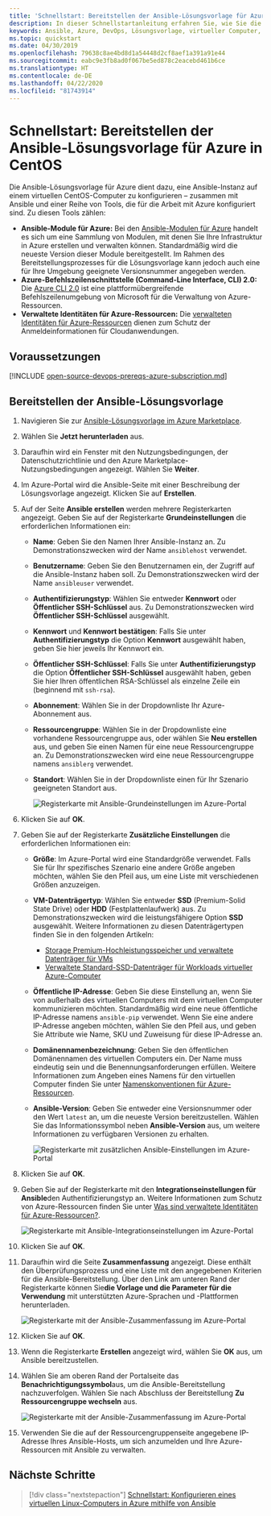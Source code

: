 ```yaml
---
title: 'Schnellstart: Bereitstellen der Ansible-Lösungsvorlage für Azure in CentOS'
description: In dieser Schnellstartanleitung erfahren Sie, wie Sie die Ansible-Lösungsvorlage zusammen mit Tools, die für die Arbeit mit Azure konfiguriert sind, auf einem in Azure gehosteten virtuellen CentOS-Computer bereitstellen.
keywords: Ansible, Azure, DevOps, Lösungsvorlage, virtueller Computer, verwaltete Identitäten für Azure-Ressourcen, CentOS, Red Hat
ms.topic: quickstart
ms.date: 04/30/2019
ms.openlocfilehash: 79638c8ae4bd8d1a54448d2cf8aef1a391a91e44
ms.sourcegitcommit: eabc9e3fb8ad0f067be5ed878c2eacebd461b6ce
ms.translationtype: HT
ms.contentlocale: de-DE
ms.lasthandoff: 04/22/2020
ms.locfileid: "81743914"
---
```

# <a name="quickstart-deploy-the-ansible-solution-template-for-azure-to-centos"></a>Schnellstart: Bereitstellen der Ansible-Lösungsvorlage für Azure in CentOS

Die Ansible-Lösungsvorlage für Azure dient dazu, eine Ansible-Instanz auf einem virtuellen CentOS-Computer zu konfigurieren – zusammen mit Ansible und einer Reihe von Tools, die für die Arbeit mit Azure konfiguriert sind. Zu diesen Tools zählen:

- **Ansible-Module für Azure:** Bei den [Ansible-Modulen für Azure](./module-version-matrix.md) handelt es sich um eine Sammlung von Modulen, mit denen Sie Ihre Infrastruktur in Azure erstellen und verwalten können. Standardmäßig wird die neueste Version dieser Module bereitgestellt. Im Rahmen des Bereitstellungsprozesses für die Lösungsvorlage kann jedoch auch eine für Ihre Umgebung geeignete Versionsnummer angegeben werden.
- **Azure-Befehlszeilenschnittstelle (Command-Line Interface, CLI) 2.0:** Die [Azure CLI 2.0](/cli/azure/?view=azure-cli-latest) ist eine plattformübergreifende Befehlszeilenumgebung von Microsoft für die Verwaltung von Azure-Ressourcen. 
- **Verwaltete Identitäten für Azure-Ressourcen:** Die [verwalteten Identitäten für Azure-Ressourcen](/azure/active-directory/managed-identities-azure-resources/overview) dienen zum Schutz der Anmeldeinformationen für Cloudanwendungen.

## <a name="prerequisites"></a>Voraussetzungen

[!INCLUDE [open-source-devops-prereqs-azure-subscription.md](../includes/open-source-devops-prereqs-azure-subscription.md)]

## <a name="deploy-the-ansible-solution-template"></a>Bereitstellen der Ansible-Lösungsvorlage

1. Navigieren Sie zur [Ansible-Lösungsvorlage im Azure Marketplace](https://azuremarketplace.microsoft.com/marketplace/apps/azure-oss.ansible?tab=Overview).

1. Wählen Sie **Jetzt herunterladen** aus.

1. Daraufhin wird ein Fenster mit den Nutzungsbedingungen, der Datenschutzrichtlinie und den Azure Marketplace-Nutzungsbedingungen angezeigt. Wählen Sie **Weiter**.

1. Im Azure-Portal wird die Ansible-Seite mit einer Beschreibung der Lösungsvorlage angezeigt. Klicken Sie auf **Erstellen**.

1. Auf der Seite **Ansible erstellen** werden mehrere Registerkarten angezeigt. Geben Sie auf der Registerkarte **Grundeinstellungen** die erforderlichen Informationen ein:

   - **Name**: Geben Sie den Namen Ihrer Ansible-Instanz an. Zu Demonstrationszwecken wird der Name `ansiblehost` verwendet.
   - **Benutzername**: Geben Sie den Benutzernamen ein, der Zugriff auf die Ansible-Instanz haben soll. Zu Demonstrationszwecken wird der Name `ansibleuser` verwendet.
   - **Authentifizierungstyp**: Wählen Sie entweder **Kennwort** oder **Öffentlicher SSH-Schlüssel** aus. Zu Demonstrationszwecken wird **Öffentlicher SSH-Schlüssel** ausgewählt.
   - **Kennwort** und **Kennwort bestätigen**: Falls Sie unter **Authentifizierungstyp** die Option **Kennwort** ausgewählt haben, geben Sie hier jeweils Ihr Kennwort ein.
   - **Öffentlicher SSH-Schlüssel**: Falls Sie unter **Authentifizierungstyp** die Option **Öffentlicher SSH-Schlüssel** ausgewählt haben, geben Sie hier Ihren öffentlichen RSA-Schlüssel als einzelne Zeile ein (beginnend mit `ssh-rsa`).
   - **Abonnement**: Wählen Sie in der Dropdownliste Ihr Azure-Abonnement aus.
   - **Ressourcengruppe**: Wählen Sie in der Dropdownliste eine vorhandene Ressourcengruppe aus, oder wählen Sie **Neu erstellen** aus, und geben Sie einen Namen für eine neue Ressourcengruppe an. Zu Demonstrationszwecken wird eine neue Ressourcengruppe namens `ansiblerg` verwendet.
   - **Standort**: Wählen Sie in der Dropdownliste einen für Ihr Szenario geeigneten Standort aus.

     ![Registerkarte mit Ansible-Grundeinstellungen im Azure-Portal](./media/solution-template-deploy/portal-ansible-setup-tab-1.png)

1. Klicken Sie auf **OK**.

1. Geben Sie auf der Registerkarte **Zusätzliche Einstellungen** die erforderlichen Informationen ein:

   - **Größe**: Im Azure-Portal wird eine Standardgröße verwendet. Falls Sie für Ihr spezifisches Szenario eine andere Größe angeben möchten, wählen Sie den Pfeil aus, um eine Liste mit verschiedenen Größen anzuzeigen.
   - **VM-Datenträgertyp**: Wählen Sie entweder **SSD** (Premium-Solid State Drive) oder **HDD** (Festplattenlaufwerk) aus. Zu Demonstrationszwecken wird die leistungsfähigere Option **SSD** ausgewählt. Weitere Informationen zu diesen Datenträgertypen finden Sie in den folgenden Artikeln:
       - [Storage Premium-Hochleistungsspeicher und verwaltete Datenträger für VMs](/azure/virtual-machines/windows/premium-storage)
       - [Verwaltete Standard-SSD-Datenträger für Workloads virtueller Azure-Computer](/azure/virtual-machines/windows/disks-standard-ssd)
   - **Öffentliche IP-Adresse**: Geben Sie diese Einstellung an, wenn Sie von außerhalb des virtuellen Computers mit dem virtuellen Computer kommunizieren möchten. Standardmäßig wird eine neue öffentliche IP-Adresse namens `ansible-pip` verwendet. Wenn Sie eine andere IP-Adresse angeben möchten, wählen Sie den Pfeil aus, und geben Sie Attribute wie Name, SKU und Zuweisung für diese IP-Adresse an. 
   - **Domänennamenbezeichnung**: Geben Sie den öffentlichen Domänennamen des virtuellen Computers ein. Der Name muss eindeutig sein und die Benennungsanforderungen erfüllen. Weitere Informationen zum Angeben eines Namens für den virtuellen Computer finden Sie unter [Namenskonventionen für Azure-Ressourcen](/azure/architecture/best-practices/resource-naming).
   - **Ansible-Version**: Geben Sie entweder eine Versionsnummer oder den Wert `latest` an, um die neueste Version bereitzustellen. Wählen Sie das Informationssymbol neben **Ansible-Version** aus, um weitere Informationen zu verfügbaren Versionen zu erhalten.

     ![Registerkarte mit zusätzlichen Ansible-Einstellungen im Azure-Portal](./media/solution-template-deploy/portal-ansible-setup-tab-2.png)

1. Klicken Sie auf **OK**.

1. Geben Sie auf der Registerkarte mit den **Integrationseinstellungen für Ansible**den Authentifizierungstyp an. Weitere Informationen zum Schutz von Azure-Ressourcen finden Sie unter [Was sind verwaltete Identitäten für Azure-Ressourcen?](/azure/active-directory/managed-identities-azure-resources/overview).

    ![Registerkarte mit Ansible-Integrationseinstellungen im Azure-Portal](./media/solution-template-deploy/portal-ansible-setup-tab-3.png)

1. Klicken Sie auf **OK**.

1. Daraufhin wird die Seite **Zusammenfassung** angezeigt. Diese enthält den Überprüfungsprozess und eine Liste mit den angegebenen Kriterien für die Ansible-Bereitstellung. Über den Link am unteren Rand der Registerkarte können Sie**die Vorlage und die Parameter für die Verwendung** mit unterstützten Azure-Sprachen und -Plattformen herunterladen. 

     ![Registerkarte mit der Ansible-Zusammenfassung im Azure-Portal](./media/solution-template-deploy/portal-ansible-setup-tab-4.png)

1. Klicken Sie auf **OK**.

1. Wenn die Registerkarte **Erstellen** angezeigt wird, wählen Sie **OK** aus, um Ansible bereitzustellen.

1. Wählen Sie am oberen Rand der Portalseite das **Benachrichtigungssymbol**aus, um die Ansible-Bereitstellung nachzuverfolgen. Wählen Sie nach Abschluss der Bereitstellung **Zu Ressourcengruppe wechseln** aus. 

     ![Registerkarte mit der Ansible-Zusammenfassung im Azure-Portal](./media/solution-template-deploy/portal-ansible-setup-complete.png)

1. Verwenden Sie die auf der Ressourcengruppenseite angegebene IP-Adresse Ihres Ansible-Hosts, um sich anzumelden und Ihre Azure-Ressourcen mit Ansible zu verwalten.

## <a name="next-steps"></a>Nächste Schritte

> [!div class="nextstepaction"] 
> [Schnellstart: Konfigurieren eines virtuellen Linux-Computers in Azure mithilfe von Ansible](./vm-configure.md)
